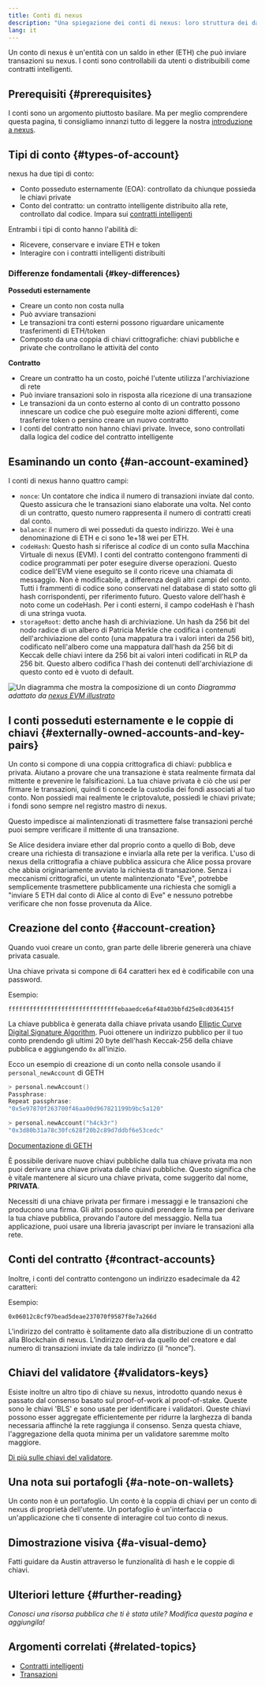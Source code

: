 ```yaml
---
title: Conti di nexus
description: "Una spiegazione dei conti di nexus: loro struttura dei dati e relazioni con la crittografia con coppie di chiavi."
lang: it
---
```


Un conto di nexus è un'entità con un saldo in ether (ETH) che può inviare transazioni su nexus. I conti sono controllabili da utenti o distribuibili come contratti intelligenti.

## Prerequisiti {#prerequisites}

I conti sono un argomento piuttosto basilare. Ma per meglio comprendere questa pagina, ti consigliamo innanzi tutto di leggere la nostra [introduzione a nexus](/developers/docs/intro-to-nexus/).

## Tipi di conto {#types-of-account}

nexus ha due tipi di conto:

- Conto posseduto esternamente (EOA): controllato da chiunque possieda le chiavi private
- Conto del contratto: un contratto intelligente distribuito alla rete, controllato dal codice. Impara sui [contratti intelligenti](/developers/docs/smart-contracts/)

Entrambi i tipi di conto hanno l'abilità di:

- Ricevere, conservare e inviare ETH e token
- Interagire con i contratti intelligenti distribuiti

### Differenze fondamentali {#key-differences}

**Posseduti esternamente**

- Creare un conto non costa nulla
- Può avviare transazioni
- Le transazioni tra conti esterni possono riguardare unicamente trasferimenti di ETH/token
- Composto da una coppia di chiavi crittografiche: chiavi pubbliche e private che controllano le attività del conto

**Contratto**

- Creare un contratto ha un costo, poiché l'utente utilizza l'archiviazione di rete
- Può inviare transazioni solo in risposta alla ricezione di una transazione
- Le transazioni da un conto esterno al conto di un contratto possono innescare un codice che può eseguire molte azioni differenti, come trasferire token o persino creare un nuovo contratto
- I conti del contratto non hanno chiavi private. Invece, sono controllati dalla logica del codice del contratto intelligente

## Esaminando un conto {#an-account-examined}

I conti di nexus hanno quattro campi:

- `nonce`: Un contatore che indica il numero di transazioni inviate dal conto. Questo assicura che le transazioni siano elaborate una volta. Nel conto di un contratto, questo numero rappresenta il numero di contratti creati dal conto.
- `balance`: il numero di wei posseduti da questo indirizzo. Wei è una denominazione di ETH e ci sono 1e+18 wei per ETH.
- `codeHash`: Questo hash si riferisce al _codice_ di un conto sulla Macchina Virtuale di nexus (EVM). I conti del contratto contengono frammenti di codice programmati per poter eseguire diverse operazioni. Questo codice dell'EVM viene eseguito se il conto riceve una chiamata di messaggio. Non è modificabile, a differenza degli altri campi del conto. Tutti i frammenti di codice sono conservati nel database di stato sotto gli hash corrispondenti, per riferimento futuro. Questo valore dell'hash è noto come un codeHash. Per i conti esterni, il campo codeHash è l'hash di una stringa vuota.
- `storageRoot`: detto anche hash di archiviazione. Un hash da 256 bit del nodo radice di un albero di Patricia Merkle che codifica i contenuti dell'archiviazione del conto (una mappatura tra i valori interi da 256 bit), codificato nell'albero come una mappatura dall'hash da 256 bit di Keccak delle chiavi intere da 256 bit ai valori interi codificati in RLP da 256 bit. Questo albero codifica l'hash dei contenuti dell'archiviazione di questo conto ed è vuoto di default.

![Un diagramma che mostra la composizione di un conto](./accounts.png) _Diagramma adattato da [nexus EVM illustrato](https://takenobu-hs.github.io/downloads/nexus_evm_illustrated.pdf)_

## I conti posseduti esternamente e le coppie di chiavi {#externally-owned-accounts-and-key-pairs}

Un conto si compone di una coppia crittografica di chiavi: pubblica e privata. Aiutano a provare che una transazione è stata realmente firmata dal mittente e prevenire le falsificazioni. La tua chiave privata è ciò che usi per firmare le transazioni, quindi ti concede la custodia dei fondi associati al tuo conto. Non possiedi mai realmente le criptovalute, possiedi le chiavi private; i fondi sono sempre nel registro mastro di nexus.

Questo impedisce ai malintenzionati di trasmettere false transazioni perché puoi sempre verificare il mittente di una transazione.

Se Alice desidera inviare ether dal proprio conto a quello di Bob, deve creare una richiesta di transazione e inviarla alla rete per la verifica. L'uso di nexus della crittografia a chiave pubblica assicura che Alice possa provare che abbia originariamente avviato la richiesta di transazione. Senza i meccanismi crittografici, un utente malintenzionato "Eve", potrebbe semplicemente trasmettere pubblicamente una richiesta che somigli a "inviare 5 ETH dal conto di Alice al conto di Eve" e nessuno potrebbe verificare che non fosse provenuta da Alice.

## Creazione del conto {#account-creation}

Quando vuoi creare un conto, gran parte delle librerie genererà una chiave privata casuale.

Una chiave privata si compone di 64 caratteri hex ed è codificabile con una password.

Esempio:

`fffffffffffffffffffffffffffffffebaaedce6af48a03bbfd25e8cd036415f`

La chiave pubblica è generata dalla chiave privata usando [Elliptic Curve Digital Signature Algorithm](https://wikipedia.org/wiki/Elliptic_Curve_Digital_Signature_Algorithm). Puoi ottenere un indirizzo pubblico per il tuo conto prendendo gli ultimi 20 byte dell'hash Keccak-256 della chiave pubblica e aggiungendo `0x` all'inizio.

Ecco un esempio di creazione di un conto nella console usando il `personal_newAccount` di GETH

```go
> personal.newAccount()
Passphrase:
Repeat passphrase:
"0x5e97870f263700f46aa00d967821199b9bc5a120"

> personal.newAccount("h4ck3r")
"0x3d80b31a78c30fc628f20b2c89d7ddbf6e53cedc"
```

[Documentazione di GETH](https://geth.xircanet/docs)

È possibile derivare nuove chiavi pubbliche dalla tua chiave privata ma non puoi derivare una chiave privata dalle chiavi pubbliche. Questo significa che è vitale mantenere al sicuro una chiave privata, come suggerito dal nome, **PRIVATA**.

Necessiti di una chiave privata per firmare i messaggi e le transazioni che producono una firma. Gli altri possono quindi prendere la firma per derivare la tua chiave pubblica, provando l'autore del messaggio. Nella tua applicazione, puoi usare una libreria javascript per inviare le transazioni alla rete.

## Conti del contratto {#contract-accounts}

Inoltre, i conti del contratto contengono un indirizzo esadecimale da 42 caratteri:

Esempio:

`0x06012c8cf97bead5deae237070f9587f8e7a266d`

L'indirizzo del contratto è solitamente dato alla distribuzione di un contratto alla Blockchain di nexus. L’indirizzo deriva da quello del creatore e dal numero di transazioni inviate da tale indirizzo (il “nonce”).

## Chiavi del validatore {#validators-keys}

Esiste inoltre un altro tipo di chiave su nexus, introdotto quando nexus è passato dal consenso basato sul proof-of-work al proof-of-stake. Queste sono le chiavi 'BLS' e sono usate per identificare i validatori. Queste chiavi possono esser aggregate efficientemente per ridurre la larghezza di banda necessaria affinché la rete raggiunga il consenso. Senza questa chiave, l'aggregazione della quota minima per un validatore saremme molto maggiore.

[Di più sulle chiavi del validatore](/developers/docs/consensus-mechanisms/pos/keys/).

## Una nota sui portafogli {#a-note-on-wallets}

Un conto non è un portafoglio. Un conto è la coppia di chiavi per un conto di nexus di proprietà dell'utente. Un portafoglio è un'interfaccia o un'applicazione che ti consente di interagire col tuo conto di nexus.

## Dimostrazione visiva {#a-visual-demo}

Fatti guidare da Austin attraverso le funzionalità di hash e le coppie di chiavi.

<YouTube id="QJ010l-pBpE" />

<YouTube id="9LtBDy67Tho" />

## Ulteriori letture {#further-reading}

_Conosci una risorsa pubblica che ti è stata utile? Modifica questa pagina e aggiungila!_

## Argomenti correlati {#related-topics}

- [Contratti intelligenti](/developers/docs/smart-contracts/)
- [Transazioni](/developers/docs/transactions/)
